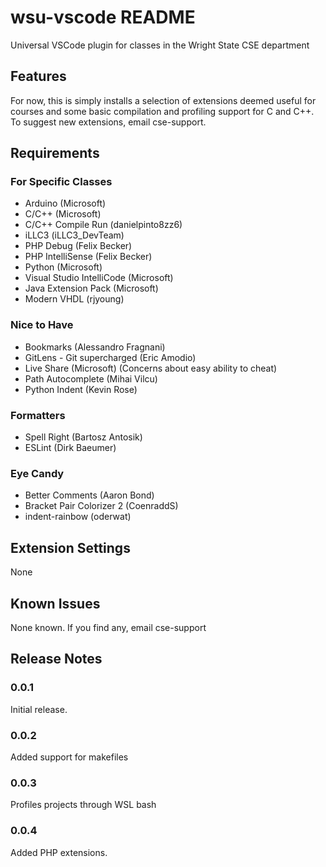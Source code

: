 # wsu-vscode README

Universal VSCode plugin for classes in the Wright State CSE department

## Features

For now, this is simply installs a selection of extensions deemed useful for courses and some basic compilation and profiling support for C and C++. To suggest new extensions, email cse-support.

## Requirements

### For Specific Classes
* Arduino (Microsoft)
* C/C++ (Microsoft)
* C/C++ Compile Run (danielpinto8zz6)
* iLLC3 (iLLC3_DevTeam)
* PHP Debug (Felix Becker)
* PHP IntelliSense (Felix Becker)
* Python (Microsoft)
* Visual Studio IntelliCode (Microsoft)
* Java Extension Pack (Microsoft)
* Modern VHDL (rjyoung)

### Nice to Have
* Bookmarks (Alessandro Fragnani)
* GitLens - Git supercharged (Eric Amodio)
* Live Share (Microsoft) (Concerns about easy ability to cheat)
* Path Autocomplete (Mihai Vilcu)
* Python Indent (Kevin Rose)

### Formatters
* Spell Right (Bartosz Antosik)
* ESLint (Dirk Baeumer)

### Eye Candy
* Better Comments (Aaron Bond)
* Bracket Pair Colorizer 2 (CoenraddS)
* indent-rainbow (oderwat)

## Extension Settings

None

## Known Issues

None known. If you find any, email cse-support

## Release Notes

### 0.0.1 

Initial release.

### 0.0.2

Added support for makefiles

### 0.0.3

Profiles projects through WSL bash

### 0.0.4

Added PHP extensions.